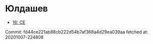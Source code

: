 # Юлдашев
- [16: CE](16.md)

Commit: fd44ce221ab88cb222d54b7af368a4d29ea039aa
 fetched at: 20201007-224808

